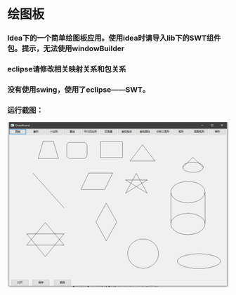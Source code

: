 # 绘图板
### Idea下的一个简单绘图板应用。使用idea时请导入lib下的SWT组件包。提示，无法使用windowBuilder
### eclipse请修改相关映射关系和包关系
### 没有使用swing，使用了eclipse——SWT。
### 运行截图：
![image](https://github.com/shencang/DrawBoard/blob/master/swt.png)
